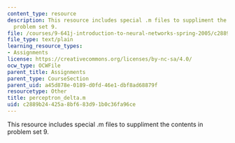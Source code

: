 ```yaml
---
content_type: resource
description: This resource includes special .m files to suppliment the contents in
  problem set 9.
file: /courses/9-641j-introduction-to-neural-networks-spring-2005/c2889b24425a8bf683d91b0c36fa96ce_perceptron_delta.m
file_type: text/plain
learning_resource_types:
- Assignments
license: https://creativecommons.org/licenses/by-nc-sa/4.0/
ocw_type: OCWFile
parent_title: Assignments
parent_type: CourseSection
parent_uid: a45d878e-0189-d0fd-46e1-dbf8ad68879f
resourcetype: Other
title: perceptron_delta.m
uid: c2889b24-425a-8bf6-83d9-1b0c36fa96ce
---
```

This resource includes special .m files to suppliment the contents in problem set 9.